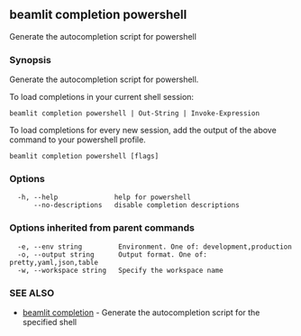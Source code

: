 ## beamlit completion powershell

Generate the autocompletion script for powershell

### Synopsis

Generate the autocompletion script for powershell.

To load completions in your current shell session:

	beamlit completion powershell | Out-String | Invoke-Expression

To load completions for every new session, add the output of the above command
to your powershell profile.


```
beamlit completion powershell [flags]
```

### Options

```
  -h, --help              help for powershell
      --no-descriptions   disable completion descriptions
```

### Options inherited from parent commands

```
  -e, --env string         Environment. One of: development,production
  -o, --output string      Output format. One of: pretty,yaml,json,table
  -w, --workspace string   Specify the workspace name
```

### SEE ALSO

* [beamlit completion](beamlit_completion.md)	 - Generate the autocompletion script for the specified shell

